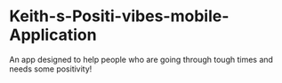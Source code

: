 # Keith-s-Positi-vibes-mobile-Application
An app designed to help people who are going through tough times and needs some positivity!
